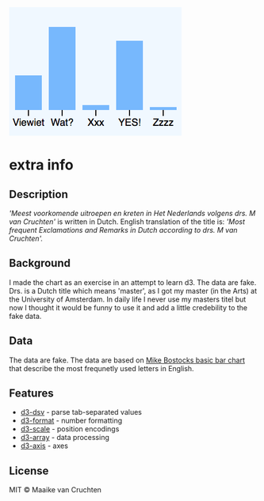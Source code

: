 ![Alt text](preview.png)
# extra info 
## Description
*'Meest voorkomende uitroepen en kreten in Het Nederlands volgens drs. M van Cruchten'* is written in Dutch. English translation of the title is: *'Most frequent Exclamations and Remarks in Dutch according to drs. M van Cruchten'.*
## Background
I made the chart as an exercise in an attempt to learn d3. The data are fake. Drs. is a Dutch title which means 'master', as I got my master (in the Arts) at the University of Amsterdam. In daily life I never use my masters titel but now I thought it would be funny to use it and add a little credebility to the fake data.
## Data
The data are fake. The data are based on [Mike Bostocks basic bar chart](https://bl.ocks.org/mbostock/3885304) that describe the most frequnetly used letters in English.
## Features
* [d3-dsv](https://github.com/d3/d3-dsv) - parse tab-separated values
* [d3-format](https://github.com/d3/d3-format) - number formatting
* [d3-scale](https://github.com/d3/d3-scale) - position encodings
* [d3-array](https://github.com/d3/d3-array) - data processing
* [d3-axis](https://github.com/d3/d3-axis) - axes
## License
MIT © Maaike van Cruchten
